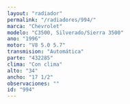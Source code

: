 ```yaml
---
layout: "radiador"
permalink: "/radiadores/994/"
marca: "Chevrolet"
modelo: "C3500, Silverado/Sierra 3500"
ano: "1996"
motor: "V8 5.0 5.7"
transmision: "Automática"
parte: "432285"
clima: "Con clima"
alto: "34"
ancho: "17 1/2"
observaciones: ""
id: "994"
---
```


